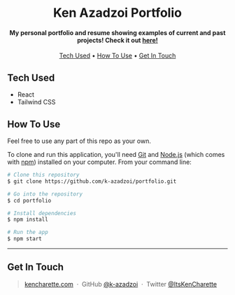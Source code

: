 <h1 align="center">
  Ken Azadzoi Portfolio
  <br>
</h1>

<h4 align="center">My personal portfolio and resume showing examples of current and past projects! Check it out 
  <a href="https://kencharette.com"> here! </a> </h4>

<p align="center">
  <a href="#tech-used">Tech Used</a> •
  <a href="#how-to-use">How To Use</a> •
  <a href="#get-in-touch">Get In Touch</a>
</p>

## Tech Used
* React
* Tailwind CSS

## How To Use

Feel free to use any part of this repo as your own. 

To clone and run this application, you'll need [Git](https://git-scm.com) and [Node.js](https://nodejs.org/en/download/) (which comes with [npm](http://npmjs.com)) installed on your computer. From your command line:

```bash
# Clone this repository
$ git clone https://github.com/k-azadzoi/portfolio.git

# Go into the repository
$ cd portfolio

# Install dependencies
$ npm install

# Run the app
$ npm start
```

---
## Get In Touch
> [kencharette.com](https://kencharette.com) &nbsp;&middot;&nbsp;
> GitHub [@k-azadzoi](https://github.com/k-azadzoi) &nbsp;&middot;&nbsp;
> Twitter [@ItsKenCharette](https://twitter.com/ItsKenCharette)
